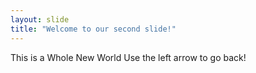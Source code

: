 ```yaml
---
layout: slide
title: "Welcome to our second slide!"
---
```

This is a Whole New World
Use the left arrow to go back!
